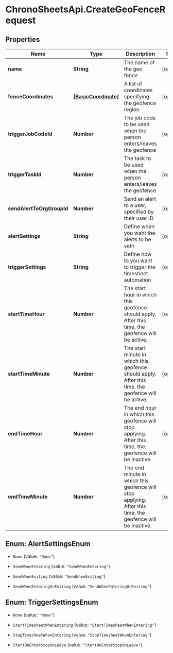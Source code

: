 # ChronoSheetsApi.CreateGeoFenceRequest

## Properties

Name | Type | Description | Notes
------------ | ------------- | ------------- | -------------
**name** | **String** | The name of the geo fence | [optional] 
**fenceCoordinates** | [**[BasicCoordinate]**](BasicCoordinate.md) | A list of coordinates specifying the geofence region | [optional] 
**triggerJobCodeId** | **Number** | The job code to be used when the person enters/leaves the geofence | [optional] 
**triggerTaskId** | **Number** | The task to be used when the person enters/leaves the geofence | [optional] 
**sendAlertToOrgGroupId** | **Number** | Send an alert to a user, specified by their user ID | [optional] 
**alertSettings** | **String** | Define when you want the alerts to be setn | [optional] 
**triggerSettings** | **String** | Define how to you want to trigger the timesheet automation | [optional] 
**startTimeHour** | **Number** | The start hour in which this geofence should apply.  After this time, the geofence will be active. | [optional] 
**startTimeMinute** | **Number** | The start minute in which this geofence should apply.  After this time, the geofence will be active. | [optional] 
**endTimeHour** | **Number** | The end hour in which this geofence will stop applying.  After this time, the geofence will be inactive. | [optional] 
**endTimeMinute** | **Number** | The end minute in which this geofence will stop applying.  After this time, the geofence will be inactive. | [optional] 



## Enum: AlertSettingsEnum


* `None` (value: `"None"`)

* `SendWhenEntering` (value: `"SendWhenEntering"`)

* `SendWhenExiting` (value: `"SendWhenExiting"`)

* `SendWhenEnteringOrExiting` (value: `"SendWhenEnteringOrExiting"`)





## Enum: TriggerSettingsEnum


* `None` (value: `"None"`)

* `StartTimesheetWhenEntering` (value: `"StartTimesheetWhenEntering"`)

* `StopTimesheetWhenEntering` (value: `"StopTimesheetWhenEntering"`)

* `StartOnEnterStopOnLeave` (value: `"StartOnEnterStopOnLeave"`)





